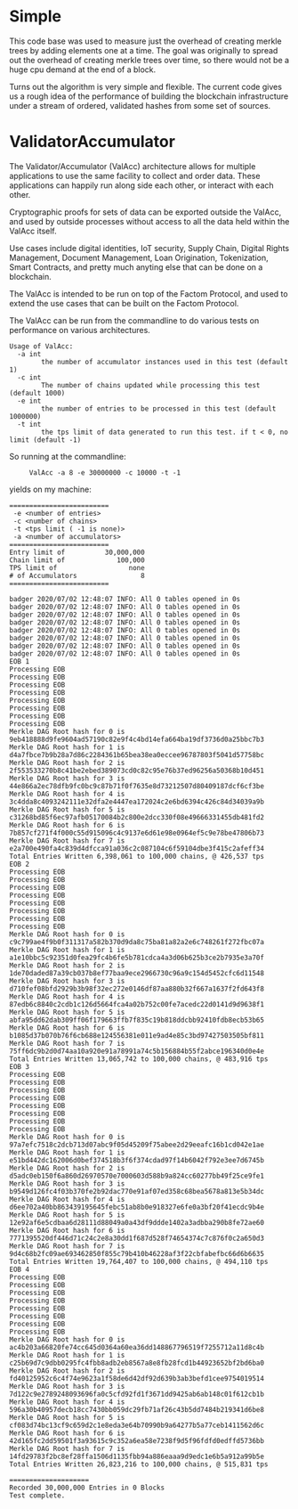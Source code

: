 # Simple

This code base was used to measure just the overhead of creating merkle trees by adding elements one at
a time.  The goal was originally to spread out the overhead of creating merkle trees over time, so there
would not be a huge cpu demand at the end of a block.

Turns out the algorithm is very simple and flexible.  The current code gives us a rough idea of the
performance of building the blockchain infrastructure under a stream of ordered, validated hashes from
some set of sources.

# ValidatorAccumulator

The Validator/Accumulator (ValAcc) architecture allows for multiple applications to use the same facility
to collect and order data.  These applications can happily run along side each other, or interact
with each other.

Cryptographic proofs for sets of data can be exported outside the ValAcc, and used by outside processes
without access to all the data held within the ValAcc itself.

Use cases include digital identities, IoT security, Supply Chain, Digital Rights Management, Document Management,
Loan Origination, Tokenization, Smart Contracts, and pretty much anyting else that can be done on a blockchain.

The ValAcc is intended to be run on top of the Factom Protocol, and used to extend the use cases that can be
built on the Factom Protocol.

The ValAcc can be run from the commandline to do various tests on performance on various architectures.
```
Usage of ValAcc:
  -a int
    	the number of accumulator instances used in this test (default 1)
  -c int
    	The number of chains updated while processing this test (default 1000)
  -e int
    	the number of entries to be processed in this test (default 1000000)
  -t int
    	the tps limit of data generated to run this test. if t < 0, no limit (default -1)
```

So running at the commandline:
```
     ValAcc -a 8 -e 30000000 -c 10000 -t -1
```     
yields on my machine: 
```
=========================
 -e <number of entries>
 -c <number of chains>
 -t <tps limit ( -1 is none)>
 -a <number of accumulators>
=========================
Entry limit of          30,000,000
Chain limit of             100,000
TPS limit of                  none
# of Accumulators                8
=========================

badger 2020/07/02 12:48:07 INFO: All 0 tables opened in 0s
badger 2020/07/02 12:48:07 INFO: All 0 tables opened in 0s
badger 2020/07/02 12:48:07 INFO: All 0 tables opened in 0s
badger 2020/07/02 12:48:07 INFO: All 0 tables opened in 0s
badger 2020/07/02 12:48:07 INFO: All 0 tables opened in 0s
badger 2020/07/02 12:48:07 INFO: All 0 tables opened in 0s
badger 2020/07/02 12:48:07 INFO: All 0 tables opened in 0s
badger 2020/07/02 12:48:07 INFO: All 0 tables opened in 0s
EOB 1
Processing EOB
Processing EOB
Processing EOB
Processing EOB
Processing EOB
Processing EOB
Processing EOB
Processing EOB
Merkle DAG Root hash for 0 is 9eb418888d9fe9604ad57190c82e9f4c4bd14efa664ba19df3736d0a25bbc7b3
Merkle DAG Root hash for 1 is d4a7fbce7b9b28a7d86c2284361b65bea38ea0eccee96787803f5041d57758bc
Merkle DAG Root hash for 2 is 2f553533270b8c41be2ebed389073cd0c82c95e76b37ed96256a50368b10d451
Merkle DAG Root hash for 3 is 44e866a2ec78dfb9fc0bc9c87b71f0f7635e8d73212507d80409187dcf6cf3be
Merkle DAG Root hash for 4 is 3c4dda8c4093242111e32dfa2e4447ea172024c2e6bd6394c426c84d34039a9b
Merkle DAG Root hash for 5 is c31268bd85f6ec97afb05170084b2c800e2dcc330f08e49666331455db481fd2
Merkle DAG Root hash for 6 is 7b857cf271f4f000c55d915096c4c9137e6d61e98e0964ef5c9e78be47806b73
Merkle DAG Root hash for 7 is e2a700e490fa4c839d4dfcca91a036c2c087104c6f59104dbe3f415c2afeff34
Total Entries Written 6,398,061 to 100,000 chains, @ 426,537 tps
EOB 2
Processing EOB
Processing EOB
Processing EOB
Processing EOB
Processing EOB
Processing EOB
Processing EOB
Processing EOB
Merkle DAG Root hash for 0 is c9c799ae4f9b0f311317a582b370d9da8c75ba81a82a2e6c748261f272fbc07a
Merkle DAG Root hash for 1 is a1e10bbc5c92351d0fea29fc4b6fe5b781cdca4a3d06b625b3ce2b7935e3a70f
Merkle DAG Root hash for 2 is 1de70daded87a39cb037b8ef77baa9ece2966730c96a9c154d5452cfc6d11548
Merkle DAG Root hash for 3 is d710fef08bfd2929b3b98f32ec272e0146df87aa880b32f667a1637f2fd643f8
Merkle DAG Root hash for 4 is 87edb6c8840c2cdb1c126d5664fca4a02b752c00fe7acedc22d0141d9d9638f1
Merkle DAG Root hash for 5 is abfa95dd62dab309ff06f179663ffb7f835c19b818ddcbb92410fdb8ecb53b65
Merkle DAG Root hash for 6 is b1085d37b070b76f6cb688e124556381e011e9ad4e85c3bd97427503505bf811
Merkle DAG Root hash for 7 is 75ff6dc9b2d0d74aa10a920e91a78991a74c5b156884b55f2abce196340d0e4e
Total Entries Written 13,065,742 to 100,000 chains, @ 483,916 tps
EOB 3
Processing EOB
Processing EOB
Processing EOB
Processing EOB
Processing EOB
Processing EOB
Processing EOB
Processing EOB
Merkle DAG Root hash for 0 is 97a7efc7518c2dcb713d07abc9f05d45209f75abee2d29eeafc16b1cd042e1ae
Merkle DAG Root hash for 1 is e51bd442dc162006d0bef374518b3f6f374cdad97f14b6042f792e3ee7d6745b
Merkle DAG Root hash for 2 is d5adc0eb150f6a860d26970570e7000603d588b9a824cc60277bb49f25ce9fe1
Merkle DAG Root hash for 3 is b9549d126fc4f03b370fe2b92dac770e91af07ed358c68bea5678a813e5b34dc
Merkle DAG Root hash for 4 is d6ee702a40bb863439195645febc51ab8b0e918327e6fe0a3bf20f41ecdc9b4e
Merkle DAG Root hash for 5 is 12e92af6e5cdbaa6d28111d88049a0a43df9ddde1402a3adbba290b8fe72ae60
Merkle DAG Root hash for 6 is 7771395520df446d71c24c2e8a30dd1f687d528f74654374c7c876f0c2a650d3
Merkle DAG Root hash for 7 is 9d4c68b2fc09ae693462850f855c79b410b46228af3f22cbfabefbc66d6b6635
Total Entries Written 19,764,407 to 100,000 chains, @ 494,110 tps
EOB 4
Processing EOB
Processing EOB
Processing EOB
Processing EOB
Processing EOB
Processing EOB
Processing EOB
Processing EOB
Merkle DAG Root hash for 0 is ac4b203a66820fe74cc645d0364a60ea36dd148867796519f7255712a11d8c4b
Merkle DAG Root hash for 1 is c25b69d7c9dbb0295fc4fbb8adb2eb8567a8e8fb28fcd1b44923652bf2bd6ba0
Merkle DAG Root hash for 2 is fd40125952c6c4f74e9623a1f58de6d42df92d639b3ab3befd1cee9754019514
Merkle DAG Root hash for 3 is 7d122c9e2789248093696fa0c5cfd92fd1f3671dd9425ab6ab148c01f612cb1b
Merkle DAG Root hash for 4 is 596a30b40957decb18cc7430bb059dc29fb71af26c43b5dd7484b219341d6be8
Merkle DAG Root hash for 5 is cf083d74bc13cf9c659d2c1e8eda3e64b70990b9a64277b5a77ceb1411562d6c
Merkle DAG Root hash for 6 is 42d165fc2dd59501f3a93615c9c352a6ea58e7238f9d5f96fdfd0edffd5736bb
Merkle DAG Root hash for 7 is 14fd29783f2bc8ef28ffa1506d1135fbb94a886eaaa9d9edc1e6b5a912a99b5e
Total Entries Written 26,823,216 to 100,000 chains, @ 515,831 tps

====================
Recorded 30,000,000 Entries in 0 Blocks
Test complete.
```
